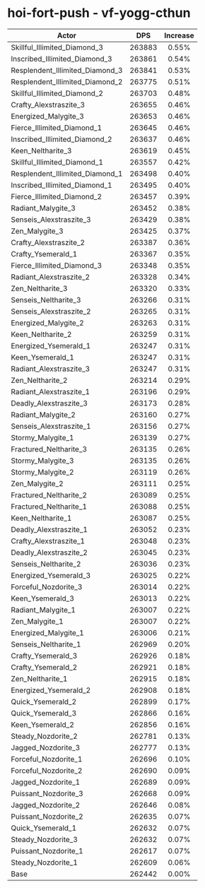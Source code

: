 # hoi-fort-push - vf-yogg-cthun
| Actor | DPS | Increase |
|---|:---:|:---:|
|Skillful_Illimited_Diamond_3|263883|0.55%|
|Inscribed_Illimited_Diamond_3|263861|0.54%|
|Resplendent_Illimited_Diamond_3|263841|0.53%|
|Resplendent_Illimited_Diamond_2|263775|0.51%|
|Skillful_Illimited_Diamond_2|263703|0.48%|
|Crafty_Alexstraszite_3|263655|0.46%|
|Energized_Malygite_3|263653|0.46%|
|Fierce_Illimited_Diamond_1|263645|0.46%|
|Inscribed_Illimited_Diamond_2|263637|0.46%|
|Keen_Neltharite_3|263619|0.45%|
|Skillful_Illimited_Diamond_1|263557|0.42%|
|Resplendent_Illimited_Diamond_1|263498|0.40%|
|Inscribed_Illimited_Diamond_1|263495|0.40%|
|Fierce_Illimited_Diamond_2|263457|0.39%|
|Radiant_Malygite_3|263452|0.38%|
|Senseis_Alexstraszite_3|263429|0.38%|
|Zen_Malygite_3|263425|0.37%|
|Crafty_Alexstraszite_2|263387|0.36%|
|Crafty_Ysemerald_1|263367|0.35%|
|Fierce_Illimited_Diamond_3|263348|0.35%|
|Radiant_Alexstraszite_2|263328|0.34%|
|Zen_Neltharite_3|263320|0.33%|
|Senseis_Neltharite_3|263266|0.31%|
|Senseis_Alexstraszite_2|263265|0.31%|
|Energized_Malygite_2|263263|0.31%|
|Keen_Neltharite_2|263259|0.31%|
|Energized_Ysemerald_1|263247|0.31%|
|Keen_Ysemerald_1|263247|0.31%|
|Radiant_Alexstraszite_3|263247|0.31%|
|Zen_Neltharite_2|263214|0.29%|
|Radiant_Alexstraszite_1|263196|0.29%|
|Deadly_Alexstraszite_3|263173|0.28%|
|Radiant_Malygite_2|263160|0.27%|
|Senseis_Alexstraszite_1|263156|0.27%|
|Stormy_Malygite_1|263139|0.27%|
|Fractured_Neltharite_3|263135|0.26%|
|Stormy_Malygite_3|263135|0.26%|
|Stormy_Malygite_2|263119|0.26%|
|Zen_Malygite_2|263111|0.25%|
|Fractured_Neltharite_2|263089|0.25%|
|Fractured_Neltharite_1|263088|0.25%|
|Keen_Neltharite_1|263087|0.25%|
|Deadly_Alexstraszite_1|263052|0.23%|
|Crafty_Alexstraszite_1|263048|0.23%|
|Deadly_Alexstraszite_2|263045|0.23%|
|Senseis_Neltharite_2|263036|0.23%|
|Energized_Ysemerald_3|263025|0.22%|
|Forceful_Nozdorite_3|263014|0.22%|
|Keen_Ysemerald_3|263013|0.22%|
|Radiant_Malygite_1|263007|0.22%|
|Zen_Malygite_1|263007|0.22%|
|Energized_Malygite_1|263006|0.21%|
|Senseis_Neltharite_1|262969|0.20%|
|Crafty_Ysemerald_3|262926|0.18%|
|Crafty_Ysemerald_2|262921|0.18%|
|Zen_Neltharite_1|262915|0.18%|
|Energized_Ysemerald_2|262908|0.18%|
|Quick_Ysemerald_2|262899|0.17%|
|Quick_Ysemerald_3|262866|0.16%|
|Keen_Ysemerald_2|262856|0.16%|
|Steady_Nozdorite_2|262781|0.13%|
|Jagged_Nozdorite_3|262777|0.13%|
|Forceful_Nozdorite_1|262696|0.10%|
|Forceful_Nozdorite_2|262690|0.09%|
|Jagged_Nozdorite_1|262689|0.09%|
|Puissant_Nozdorite_3|262668|0.09%|
|Jagged_Nozdorite_2|262646|0.08%|
|Puissant_Nozdorite_2|262635|0.07%|
|Quick_Ysemerald_1|262632|0.07%|
|Steady_Nozdorite_3|262632|0.07%|
|Puissant_Nozdorite_1|262617|0.07%|
|Steady_Nozdorite_1|262609|0.06%|
|Base|262442|0.00%|
